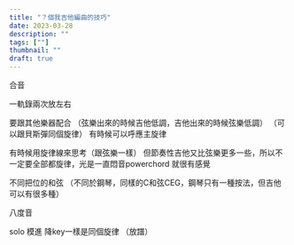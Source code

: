 ```yaml
---
title: "？個我吉他編曲的技巧"
date: 2023-03-28
description: "" 
tags: [""]
thumbnail: ""
draft: true
---
```




合音

一軌錄兩次放左右

要跟其他樂器配合
（弦樂出來的時候吉他低調，吉他出來的時候弦樂低調）
（可以跟貝斯彈同個旋律）
有時候可以呼應主旋律

有時候用旋律線來思考（跟弦樂一樣）
但節奏性吉他又比弦樂更多一些，所以不一定要全部都旋律，光是一直悶音powerchord 就很有感覺

不同把位的和弦
（不同於鋼琴，同樣的C和弦CEG，鋼琴只有一種按法，但吉他可以有很多種）

八度音

solo 模進 降key一樣是同個旋律
（放譜）

